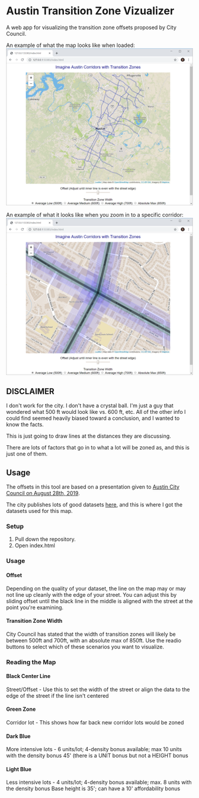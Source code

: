 # Austin Transition Zone Vizualizer
A web app for visualizing the transition zone offsets proposed by City Council.

An example of what the map looks like when loaded:
![](images/sample.png)

An example of what it looks like when you zoom in to a specific corridor:
![](images/sample-zoomed.PNG)

## DISCLAIMER
I don't work for the city. I don't have a crystal ball. I'm just a guy that wondered what 500 ft would look like vs. 600 ft, etc. All of the other info I could find seemed heavily biased toward a conclusion, and I wanted to know the facts. 

This is just going to draw lines at the distances they are discussing. 

There are lots of factors that go in to what a lot will be zoned as, and this is just one of them.

## Usage
The offsets in this tool are based on a presentation given to [Austin City Council on August 28th, 2019](http://www.austintexas.gov/department/city-council/2019/20190828-spec.htm).

The city publishes lots of good datasets [here](https://data.austintexas.gov/), and this is where I got the datasets used for this map.

### Setup

1. Pull down the repository.
2. Open index.html

### Usage

#### Offset
Depending on the quality of your dataset, the line on the map may or may not line up cleanly with the edge of your street. You can adjust this by sliding offset until the black line in the middle is aligned with the street at the point you're examining.

#### Transition Zone Width

City Council has stated that the width of transition zones will likely be between 500ft and 700ft, with an absolute max of 850ft. Use the readio buttons to select which of these scenarios you want to visualize.

### Reading the Map
#### Black Center Line 
Street/Offset - Use this to set the width of the street or align the data to the edge of the street if the line isn't centered

#### Green Zone
Corridor lot - This shows how far back new corridor lots would be zoned

#### Dark Blue
More intensive lots - 6 units/lot; 4-density bonus available; max 10 units with the density bonus
45' (there is a UNIT bonus but not a HEIGHT bonus

#### Light Blue
Less intensive lots - 4 units/lot; 4-density bonus available; max. 8 units with the density bonus
Base height is 35'; can have a 10' affordability bonus
